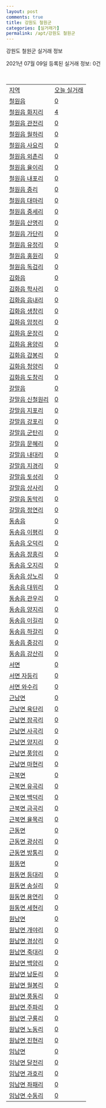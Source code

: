 ```yaml
---
layout: post
comments: true
title: 강원도 철원군
categories: [실거래가]
permalink: /apt/강원도 철원군
---
```


강원도 철원군 실거래 정보

2021년 07월 09일 등록된 실거래 정보: 0건

<script type="text/javascript">
  google.charts.load('current', {'packages':['corechart']});
  google.charts.setOnLoadCallback(drawChart);

  function drawChart() {
    var data = google.visualization.arrayToDataTable([['거래일', '매매', '전월세', '전매'], ['20-07', 6, 0, 0], ['20-08', 8, 2, 0], ['20-09', 11, 1, 0], ['20-10', 18, 4, 0], ['20-11', 16, 5, 0], ['20-12', 9, 2, 0], ['21-01', 10, 4, 0], ['21-02', 11, 8, 0], ['21-03', 18, 3, 0], ['21-04', 10, 3, 0], ['21-05', 12, 0, 0], ['21-06', 11, 132, 0], ['21-07', 0, 7, 0]]);

    var options = {
      title: '최근 1년간 유형별 거래량 추이',
      legend: { position: 'bottom' }
    };

    var chart = new google.visualization.LineChart(document.getElementById('columnchart_material'));
    chart.draw(data, (options));
  }
</script>

<div id="columnchart_material" style="width: 95%; margin-left: -35px"></div>
<br>
<table class="sortable">
  <tr>
    <td><a href="#">지역</a></td>
    <td><a href="#">오늘 실거래</a></td>
  </tr>

  
  <tr class="item">
    <td><a href="강원도 철원군 철원읍">철원읍</a></td>
    <td><a href="강원도 철원군 철원읍">0</a></td>
  </tr>
    

  <tr class="item">
    <td><a href="강원도 철원군 철원읍 화지리">철원읍 화지리</a></td>
    <td><a href="강원도 철원군 철원읍 화지리">4</a></td>
  </tr>
    

  <tr class="item">
    <td><a href="강원도 철원군 철원읍 관전리">철원읍 관전리</a></td>
    <td><a href="강원도 철원군 철원읍 관전리">0</a></td>
  </tr>
    

  <tr class="item">
    <td><a href="강원도 철원군 철원읍 월하리">철원읍 월하리</a></td>
    <td><a href="강원도 철원군 철원읍 월하리">0</a></td>
  </tr>
    

  <tr class="item">
    <td><a href="강원도 철원군 철원읍 사요리">철원읍 사요리</a></td>
    <td><a href="강원도 철원군 철원읍 사요리">0</a></td>
  </tr>
    

  <tr class="item">
    <td><a href="강원도 철원군 철원읍 외촌리">철원읍 외촌리</a></td>
    <td><a href="강원도 철원군 철원읍 외촌리">0</a></td>
  </tr>
    

  <tr class="item">
    <td><a href="강원도 철원군 철원읍 율이리">철원읍 율이리</a></td>
    <td><a href="강원도 철원군 철원읍 율이리">0</a></td>
  </tr>
    

  <tr class="item">
    <td><a href="강원도 철원군 철원읍 내포리">철원읍 내포리</a></td>
    <td><a href="강원도 철원군 철원읍 내포리">0</a></td>
  </tr>
    

  <tr class="item">
    <td><a href="강원도 철원군 철원읍 중리">철원읍 중리</a></td>
    <td><a href="강원도 철원군 철원읍 중리">0</a></td>
  </tr>
    

  <tr class="item">
    <td><a href="강원도 철원군 철원읍 대마리">철원읍 대마리</a></td>
    <td><a href="강원도 철원군 철원읍 대마리">0</a></td>
  </tr>
    

  <tr class="item">
    <td><a href="강원도 철원군 철원읍 중세리">철원읍 중세리</a></td>
    <td><a href="강원도 철원군 철원읍 중세리">0</a></td>
  </tr>
    

  <tr class="item">
    <td><a href="강원도 철원군 철원읍 산명리">철원읍 산명리</a></td>
    <td><a href="강원도 철원군 철원읍 산명리">0</a></td>
  </tr>
    

  <tr class="item">
    <td><a href="강원도 철원군 철원읍 가단리">철원읍 가단리</a></td>
    <td><a href="강원도 철원군 철원읍 가단리">0</a></td>
  </tr>
    

  <tr class="item">
    <td><a href="강원도 철원군 철원읍 유정리">철원읍 유정리</a></td>
    <td><a href="강원도 철원군 철원읍 유정리">0</a></td>
  </tr>
    

  <tr class="item">
    <td><a href="강원도 철원군 철원읍 홍원리">철원읍 홍원리</a></td>
    <td><a href="강원도 철원군 철원읍 홍원리">0</a></td>
  </tr>
    

  <tr class="item">
    <td><a href="강원도 철원군 철원읍 독검리">철원읍 독검리</a></td>
    <td><a href="강원도 철원군 철원읍 독검리">0</a></td>
  </tr>
    

  <tr class="item">
    <td><a href="강원도 철원군 김화읍">김화읍</a></td>
    <td><a href="강원도 철원군 김화읍">0</a></td>
  </tr>
    

  <tr class="item">
    <td><a href="강원도 철원군 김화읍 학사리">김화읍 학사리</a></td>
    <td><a href="강원도 철원군 김화읍 학사리">0</a></td>
  </tr>
    

  <tr class="item">
    <td><a href="강원도 철원군 김화읍 읍내리">김화읍 읍내리</a></td>
    <td><a href="강원도 철원군 김화읍 읍내리">0</a></td>
  </tr>
    

  <tr class="item">
    <td><a href="강원도 철원군 김화읍 생창리">김화읍 생창리</a></td>
    <td><a href="강원도 철원군 김화읍 생창리">0</a></td>
  </tr>
    

  <tr class="item">
    <td><a href="강원도 철원군 김화읍 암정리">김화읍 암정리</a></td>
    <td><a href="강원도 철원군 김화읍 암정리">0</a></td>
  </tr>
    

  <tr class="item">
    <td><a href="강원도 철원군 김화읍 운장리">김화읍 운장리</a></td>
    <td><a href="강원도 철원군 김화읍 운장리">0</a></td>
  </tr>
    

  <tr class="item">
    <td><a href="강원도 철원군 김화읍 용양리">김화읍 용양리</a></td>
    <td><a href="강원도 철원군 김화읍 용양리">0</a></td>
  </tr>
    

  <tr class="item">
    <td><a href="강원도 철원군 김화읍 감봉리">김화읍 감봉리</a></td>
    <td><a href="강원도 철원군 김화읍 감봉리">0</a></td>
  </tr>
    

  <tr class="item">
    <td><a href="강원도 철원군 김화읍 청양리">김화읍 청양리</a></td>
    <td><a href="강원도 철원군 김화읍 청양리">0</a></td>
  </tr>
    

  <tr class="item">
    <td><a href="강원도 철원군 김화읍 도창리">김화읍 도창리</a></td>
    <td><a href="강원도 철원군 김화읍 도창리">0</a></td>
  </tr>
    

  <tr class="item">
    <td><a href="강원도 철원군 갈말읍">갈말읍</a></td>
    <td><a href="강원도 철원군 갈말읍">0</a></td>
  </tr>
    

  <tr class="item">
    <td><a href="강원도 철원군 갈말읍 신철원리">갈말읍 신철원리</a></td>
    <td><a href="강원도 철원군 갈말읍 신철원리">0</a></td>
  </tr>
    

  <tr class="item">
    <td><a href="강원도 철원군 갈말읍 지포리">갈말읍 지포리</a></td>
    <td><a href="강원도 철원군 갈말읍 지포리">0</a></td>
  </tr>
    

  <tr class="item">
    <td><a href="강원도 철원군 갈말읍 강포리">갈말읍 강포리</a></td>
    <td><a href="강원도 철원군 갈말읍 강포리">0</a></td>
  </tr>
    

  <tr class="item">
    <td><a href="강원도 철원군 갈말읍 군탄리">갈말읍 군탄리</a></td>
    <td><a href="강원도 철원군 갈말읍 군탄리">0</a></td>
  </tr>
    

  <tr class="item">
    <td><a href="강원도 철원군 갈말읍 문혜리">갈말읍 문혜리</a></td>
    <td><a href="강원도 철원군 갈말읍 문혜리">0</a></td>
  </tr>
    

  <tr class="item">
    <td><a href="강원도 철원군 갈말읍 내대리">갈말읍 내대리</a></td>
    <td><a href="강원도 철원군 갈말읍 내대리">0</a></td>
  </tr>
    

  <tr class="item">
    <td><a href="강원도 철원군 갈말읍 지경리">갈말읍 지경리</a></td>
    <td><a href="강원도 철원군 갈말읍 지경리">0</a></td>
  </tr>
    

  <tr class="item">
    <td><a href="강원도 철원군 갈말읍 토성리">갈말읍 토성리</a></td>
    <td><a href="강원도 철원군 갈말읍 토성리">0</a></td>
  </tr>
    

  <tr class="item">
    <td><a href="강원도 철원군 갈말읍 상사리">갈말읍 상사리</a></td>
    <td><a href="강원도 철원군 갈말읍 상사리">0</a></td>
  </tr>
    

  <tr class="item">
    <td><a href="강원도 철원군 갈말읍 동막리">갈말읍 동막리</a></td>
    <td><a href="강원도 철원군 갈말읍 동막리">0</a></td>
  </tr>
    

  <tr class="item">
    <td><a href="강원도 철원군 갈말읍 정연리">갈말읍 정연리</a></td>
    <td><a href="강원도 철원군 갈말읍 정연리">0</a></td>
  </tr>
    

  <tr class="item">
    <td><a href="강원도 철원군 동송읍">동송읍</a></td>
    <td><a href="강원도 철원군 동송읍">0</a></td>
  </tr>
    

  <tr class="item">
    <td><a href="강원도 철원군 동송읍 이평리">동송읍 이평리</a></td>
    <td><a href="강원도 철원군 동송읍 이평리">0</a></td>
  </tr>
    

  <tr class="item">
    <td><a href="강원도 철원군 동송읍 오덕리">동송읍 오덕리</a></td>
    <td><a href="강원도 철원군 동송읍 오덕리">0</a></td>
  </tr>
    

  <tr class="item">
    <td><a href="강원도 철원군 동송읍 장흥리">동송읍 장흥리</a></td>
    <td><a href="강원도 철원군 동송읍 장흥리">0</a></td>
  </tr>
    

  <tr class="item">
    <td><a href="강원도 철원군 동송읍 오지리">동송읍 오지리</a></td>
    <td><a href="강원도 철원군 동송읍 오지리">0</a></td>
  </tr>
    

  <tr class="item">
    <td><a href="강원도 철원군 동송읍 상노리">동송읍 상노리</a></td>
    <td><a href="강원도 철원군 동송읍 상노리">0</a></td>
  </tr>
    

  <tr class="item">
    <td><a href="강원도 철원군 동송읍 대위리">동송읍 대위리</a></td>
    <td><a href="강원도 철원군 동송읍 대위리">0</a></td>
  </tr>
    

  <tr class="item">
    <td><a href="강원도 철원군 동송읍 관우리">동송읍 관우리</a></td>
    <td><a href="강원도 철원군 동송읍 관우리">0</a></td>
  </tr>
    

  <tr class="item">
    <td><a href="강원도 철원군 동송읍 양지리">동송읍 양지리</a></td>
    <td><a href="강원도 철원군 동송읍 양지리">0</a></td>
  </tr>
    

  <tr class="item">
    <td><a href="강원도 철원군 동송읍 이길리">동송읍 이길리</a></td>
    <td><a href="강원도 철원군 동송읍 이길리">0</a></td>
  </tr>
    

  <tr class="item">
    <td><a href="강원도 철원군 동송읍 하갈리">동송읍 하갈리</a></td>
    <td><a href="강원도 철원군 동송읍 하갈리">0</a></td>
  </tr>
    

  <tr class="item">
    <td><a href="강원도 철원군 동송읍 중강리">동송읍 중강리</a></td>
    <td><a href="강원도 철원군 동송읍 중강리">0</a></td>
  </tr>
    

  <tr class="item">
    <td><a href="강원도 철원군 동송읍 강산리">동송읍 강산리</a></td>
    <td><a href="강원도 철원군 동송읍 강산리">0</a></td>
  </tr>
    

  <tr class="item">
    <td><a href="강원도 철원군 서면">서면</a></td>
    <td><a href="강원도 철원군 서면">0</a></td>
  </tr>
    

  <tr class="item">
    <td><a href="강원도 철원군 서면 자등리">서면 자등리</a></td>
    <td><a href="강원도 철원군 서면 자등리">0</a></td>
  </tr>
    

  <tr class="item">
    <td><a href="강원도 철원군 서면 와수리">서면 와수리</a></td>
    <td><a href="강원도 철원군 서면 와수리">0</a></td>
  </tr>
    

  <tr class="item">
    <td><a href="강원도 철원군 근남면">근남면</a></td>
    <td><a href="강원도 철원군 근남면">0</a></td>
  </tr>
    

  <tr class="item">
    <td><a href="강원도 철원군 근남면 육단리">근남면 육단리</a></td>
    <td><a href="강원도 철원군 근남면 육단리">0</a></td>
  </tr>
    

  <tr class="item">
    <td><a href="강원도 철원군 근남면 잠곡리">근남면 잠곡리</a></td>
    <td><a href="강원도 철원군 근남면 잠곡리">0</a></td>
  </tr>
    

  <tr class="item">
    <td><a href="강원도 철원군 근남면 사곡리">근남면 사곡리</a></td>
    <td><a href="강원도 철원군 근남면 사곡리">0</a></td>
  </tr>
    

  <tr class="item">
    <td><a href="강원도 철원군 근남면 양지리">근남면 양지리</a></td>
    <td><a href="강원도 철원군 근남면 양지리">0</a></td>
  </tr>
    

  <tr class="item">
    <td><a href="강원도 철원군 근남면 풍암리">근남면 풍암리</a></td>
    <td><a href="강원도 철원군 근남면 풍암리">0</a></td>
  </tr>
    

  <tr class="item">
    <td><a href="강원도 철원군 근남면 마현리">근남면 마현리</a></td>
    <td><a href="강원도 철원군 근남면 마현리">0</a></td>
  </tr>
    

  <tr class="item">
    <td><a href="강원도 철원군 근북면">근북면</a></td>
    <td><a href="강원도 철원군 근북면">0</a></td>
  </tr>
    

  <tr class="item">
    <td><a href="강원도 철원군 근북면 유곡리">근북면 유곡리</a></td>
    <td><a href="강원도 철원군 근북면 유곡리">0</a></td>
  </tr>
    

  <tr class="item">
    <td><a href="강원도 철원군 근북면 백덕리">근북면 백덕리</a></td>
    <td><a href="강원도 철원군 근북면 백덕리">0</a></td>
  </tr>
    

  <tr class="item">
    <td><a href="강원도 철원군 근북면 금곡리">근북면 금곡리</a></td>
    <td><a href="강원도 철원군 근북면 금곡리">0</a></td>
  </tr>
    

  <tr class="item">
    <td><a href="강원도 철원군 근북면 율목리">근북면 율목리</a></td>
    <td><a href="강원도 철원군 근북면 율목리">0</a></td>
  </tr>
    

  <tr class="item">
    <td><a href="강원도 철원군 근동면">근동면</a></td>
    <td><a href="강원도 철원군 근동면">0</a></td>
  </tr>
    

  <tr class="item">
    <td><a href="강원도 철원군 근동면 광삼리">근동면 광삼리</a></td>
    <td><a href="강원도 철원군 근동면 광삼리">0</a></td>
  </tr>
    

  <tr class="item">
    <td><a href="강원도 철원군 근동면 방통리">근동면 방통리</a></td>
    <td><a href="강원도 철원군 근동면 방통리">0</a></td>
  </tr>
    

  <tr class="item">
    <td><a href="강원도 철원군 원동면">원동면</a></td>
    <td><a href="강원도 철원군 원동면">0</a></td>
  </tr>
    

  <tr class="item">
    <td><a href="강원도 철원군 원동면 등대리">원동면 등대리</a></td>
    <td><a href="강원도 철원군 원동면 등대리">0</a></td>
  </tr>
    

  <tr class="item">
    <td><a href="강원도 철원군 원동면 송실리">원동면 송실리</a></td>
    <td><a href="강원도 철원군 원동면 송실리">0</a></td>
  </tr>
    

  <tr class="item">
    <td><a href="강원도 철원군 원동면 용연리">원동면 용연리</a></td>
    <td><a href="강원도 철원군 원동면 용연리">0</a></td>
  </tr>
    

  <tr class="item">
    <td><a href="강원도 철원군 원동면 세현리">원동면 세현리</a></td>
    <td><a href="강원도 철원군 원동면 세현리">0</a></td>
  </tr>
    

  <tr class="item">
    <td><a href="강원도 철원군 원남면">원남면</a></td>
    <td><a href="강원도 철원군 원남면">0</a></td>
  </tr>
    

  <tr class="item">
    <td><a href="강원도 철원군 원남면 개야리">원남면 개야리</a></td>
    <td><a href="강원도 철원군 원남면 개야리">0</a></td>
  </tr>
    

  <tr class="item">
    <td><a href="강원도 철원군 원남면 경상리">원남면 경상리</a></td>
    <td><a href="강원도 철원군 원남면 경상리">0</a></td>
  </tr>
    

  <tr class="item">
    <td><a href="강원도 철원군 원남면 죽대리">원남면 죽대리</a></td>
    <td><a href="강원도 철원군 원남면 죽대리">0</a></td>
  </tr>
    

  <tr class="item">
    <td><a href="강원도 철원군 원남면 백양리">원남면 백양리</a></td>
    <td><a href="강원도 철원군 원남면 백양리">0</a></td>
  </tr>
    

  <tr class="item">
    <td><a href="강원도 철원군 원남면 남둔리">원남면 남둔리</a></td>
    <td><a href="강원도 철원군 원남면 남둔리">0</a></td>
  </tr>
    

  <tr class="item">
    <td><a href="강원도 철원군 원남면 월봉리">원남면 월봉리</a></td>
    <td><a href="강원도 철원군 원남면 월봉리">0</a></td>
  </tr>
    

  <tr class="item">
    <td><a href="강원도 철원군 원남면 풍동리">원남면 풍동리</a></td>
    <td><a href="강원도 철원군 원남면 풍동리">0</a></td>
  </tr>
    

  <tr class="item">
    <td><a href="강원도 철원군 원남면 주파리">원남면 주파리</a></td>
    <td><a href="강원도 철원군 원남면 주파리">0</a></td>
  </tr>
    

  <tr class="item">
    <td><a href="강원도 철원군 원남면 구룡리">원남면 구룡리</a></td>
    <td><a href="강원도 철원군 원남면 구룡리">0</a></td>
  </tr>
    

  <tr class="item">
    <td><a href="강원도 철원군 원남면 노동리">원남면 노동리</a></td>
    <td><a href="강원도 철원군 원남면 노동리">0</a></td>
  </tr>
    

  <tr class="item">
    <td><a href="강원도 철원군 원남면 진현리">원남면 진현리</a></td>
    <td><a href="강원도 철원군 원남면 진현리">0</a></td>
  </tr>
    

  <tr class="item">
    <td><a href="강원도 철원군 임남면">임남면</a></td>
    <td><a href="강원도 철원군 임남면">0</a></td>
  </tr>
    

  <tr class="item">
    <td><a href="강원도 철원군 임남면 달전리">임남면 달전리</a></td>
    <td><a href="강원도 철원군 임남면 달전리">0</a></td>
  </tr>
    

  <tr class="item">
    <td><a href="강원도 철원군 임남면 과호리">임남면 과호리</a></td>
    <td><a href="강원도 철원군 임남면 과호리">0</a></td>
  </tr>
    

  <tr class="item">
    <td><a href="강원도 철원군 임남면 좌패리">임남면 좌패리</a></td>
    <td><a href="강원도 철원군 임남면 좌패리">0</a></td>
  </tr>
    

  <tr class="item">
    <td><a href="강원도 철원군 임남면 수동리">임남면 수동리</a></td>
    <td><a href="강원도 철원군 임남면 수동리">0</a></td>
  </tr>
    


</table>


    